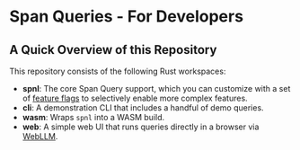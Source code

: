 # Span Queries - For Developers

## A Quick Overview of this Repository

This repository consists of the following Rust workspaces:

- **spnl**: The core Span Query support, which you can customize with
  a set of [feature flags](feature-flags.md) to selectively enable
  more complex features.
- **cli**: A demonstration CLI that includes a handful of demo queries.
- **wasm**: Wraps `spnl` into a WASM build.
- **web**: A simple web UI that runs queries directly in a browser via
  [WebLLM](https://github.com/mlc-ai/web-llm).

